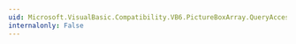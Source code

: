 ```yaml
---
uid: Microsoft.VisualBasic.Compatibility.VB6.PictureBoxArray.QueryAccessibilityHelp
internalonly: False
---
```

